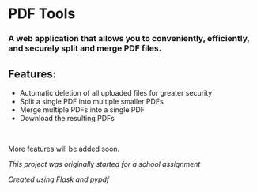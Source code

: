 # PDF Tools

### A web application that allows you to conveniently, efficiently, and securely split and merge PDF files.
## Features:
- Automatic deletion of all uploaded files for greater security
- Split a single PDF into multiple smaller PDFs
- Merge multiple PDFs into a single PDF
- Download the resulting PDFs
<br>

More features will be added soon.

*This project was originally started for a school assignment*

*Created using Flask and pypdf*
